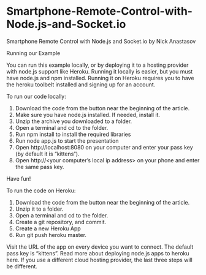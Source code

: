 # Smartphone-Remote-Control-with-Node.js-and-Socket.io
Smartphone Remote Control with Node.js and Socket.io by  Nick Anastasov


Running our Example

You can run this example locally, or by deploying it to a hosting provider with node.js support like Heroku. Running it locally is easier, but you must have node.js and npm installed. Running it on Heroku requires you to have the heroku toolbelt installed and signing up for an account.

To run our code locally:

1. Download the code from the button near the beginning of the article.
2. Make sure you have node.js installed. If needed, install it.
3. Unzip the archive you downloaded to a folder.
4. Open a terminal and cd to the folder.
5. Run npm install to install the required libraries
6. Run node app.js to start the presentation
7. Open http://localhost:8080 on your computer and enter your pass key (by default it is “kittens“).
8. Open http://<your computer’s local ip address> on your phone and enter the same pass key.

Have fun!

To run the code on Heroku:

1. Download the code from the button near the beginning of the article.
2. Unzip it to a folder.
3. Open a terminal and cd to the folder.
4. Create a git repository, and commit.
5. Create a new Heroku App
6. Run git push heroku master.

Visit the URL of the app on every device you want to connect. The default pass key is “kittens”.
Read more about deploying node.js apps to heroku here. If you use a different cloud hosting provider, the last three steps will be different.
